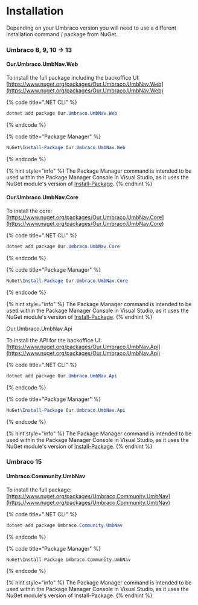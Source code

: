 # Installation

Depending on your Umbraco version you will need to use a different installation command / package from NuGet.

### Umbraco 8, 9, 10 -> 13

#### Our.Umbraco.UmbNav.Web

To install the full package including the backoffice UI:\
[https://www.nuget.org/packages/Our.Umbraco.UmbNav.Web](https://www.nuget.org/packages/Our.Umbraco.UmbNav.Web)

{% code title=".NET CLI" %}
```csharp
dotnet add package Our.Umbraco.UmbNav.Web
```
{% endcode %}

{% code title="Package Manager" %}
```powershell
NuGet\Install-Package Our.Umbraco.UmbNav.Web
```
{% endcode %}

{% hint style="info" %}
The Package Manager command is intended to be used within the Package Manager Console in Visual Studio, as it uses the NuGet module's version of [Install-Package](https://docs.microsoft.com/nuget/reference/ps-reference/ps-ref-install-package).
{% endhint %}

#### Our.Umbraco.UmbNav.Core

To install the core:\
[https://www.nuget.org/packages/Our.Umbraco.UmbNav.Core](https://www.nuget.org/packages/Our.Umbraco.UmbNav.Core)

{% code title=".NET CLI" %}
```csharp
dotnet add package Our.Umbraco.UmbNav.Core
```
{% endcode %}

{% code title="Package Manager" %}
```powershell
NuGet\Install-Package Our.Umbraco.UmbNav.Core
```
{% endcode %}

{% hint style="info" %}
The Package Manager command is intended to be used within the Package Manager Console in Visual Studio, as it uses the NuGet module's version of [Install-Package](https://docs.microsoft.com/nuget/reference/ps-reference/ps-ref-install-package).
{% endhint %}

Our.Umbraco.UmbNav.Api

To install the API for the backoffice UI:\
[https://www.nuget.org/packages/Our.Umbraco.UmbNav.Api](https://www.nuget.org/packages/Our.Umbraco.UmbNav.Api)

{% code title=".NET CLI" %}
```csharp
dotnet add package Our.Umbraco.UmbNav.Api
```
{% endcode %}

{% code title="Package Manager" %}
```powershell
NuGet\Install-Package Our.Umbraco.UmbNav.Api
```
{% endcode %}

{% hint style="info" %}
The Package Manager command is intended to be used within the Package Manager Console in Visual Studio, as it uses the NuGet module's version of [Install-Package](https://docs.microsoft.com/nuget/reference/ps-reference/ps-ref-install-package).
{% endhint %}

### Umbraco 15

#### Umbraco.Community.UmbNav

To install the full package:\
[https://www.nuget.org/packages/Umbraco.Community.UmbNav](https://www.nuget.org/packages/Umbraco.Community.UmbNav)

{% code title=".NET CLI" %}
```csharp
dotnet add package Umbraco.Community.UmbNav
```
{% endcode %}

{% code title="Package Manager" %}
```
NuGet\Install-Package Umbraco.Community.UmbNav
```
{% endcode %}

{% hint style="info" %}
The Package Manager command is intended to be used within the Package Manager Console in Visual Studio, as it uses the NuGet module's version of Install-Package.
{% endhint %}
